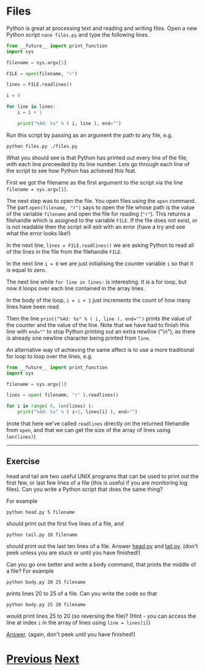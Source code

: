 ---
---

# Files

Python is great at processing text and reading and writing files. Open a new Python script `nano files.py` and type the following lines.

```python
from __future__ import print_function
import sys

filename = sys.argv[1]

FILE = open(filename, "r")

lines = FILE.readlines()

i = 0

for line in lines:
    i = i + 1

    print("%4d: %s" % ( i, line ), end="")
```

Run this script by passing as an argument the path to any file, e.g.

    python files.py ./files.py

What you should see is that Python has printed out every line of the file, with each line preceeded by its line number. Lets go through each line of the script to see how Python has achieved this feat.

First we got the filename as the first argument to the script via the line `filename = sys.argv[1]`.

The next step was to open the file. You open files using the `open` command. The part `open(filename, "r")` says to open the file whose path is the value of the variable `filename` and open the file for reading (`"r"`). This returns a filehandle which is assigned to the variable `FILE`. If the file does not exist, or is not readable then the script will exit with an error (have a try and see what the error looks like!)

In the next line, `lines = FILE.readlines()` we are asking Python to read all of the lines in the file from the filehandle `FILE`.

In the next line `i = 0` we are just initialising the counter variable `i` so that it is equal to zero.

The next line while `for line in lines:` is interesting. It is a for loop, but now it loops over each line contained in the array lines.

In the body of the loop, `i = i + 1` just increments the count of how many lines have been read.

Then the line `print("%4d: %s" % ( i, line ), end="")` prints the value of the counter and the value of the line. Note that we have had to finish this line with `end=""` to stop Python printing out an extra newline ("\n"), as there is already one newline character being printed from `line`.

An alternative way of achieving the same affect is to use a more traditional for loop to loop over the lines, e.g.

```python
from __future__ import print_function
import sys

filename = sys.argv[1]

lines = open( filename, "r" ).readlines()

for i in range( 0, len(lines) ):
    print("%4d: %s" % ( i+1, lines[i] ), end="")
```

(note that here we've called `readlines` directly on the returned filehandle from `open`, and that we can get the size of the array of lines using `len(lines)`)

***

## Exercise

head and tail are two useful UNIX programs that can be used to print out the first few, or last few lines of a file (this is useful if you are monitoring log files). Can you write a Python script that does the same thing?

For example

    python head.py 5 filename

should print out the first five lines of a file, and

    python tail.py 10 filename

should print out the last ten lines of a file.
Answer [head.py](../files_head) and [tail.py](../files_tail). (don't peek unless you are stuck or until you have finished!)

Can you go one better and write a body command, that prints the middle of a file? For example

    python body.py 20 25 filename

prints lines 20 to 25 of a file. Can you write the code so that

    python body.py 25 20 filename

would print lines 25 to 20 (so reversing the file)? (Hint - you can access the line at index `i` in the array of lines using `line = lines[i]`)

[Answer](../files_body). (again, don't peek until you have finished!)

# [Previous](../conditions) [Next](../writing)
